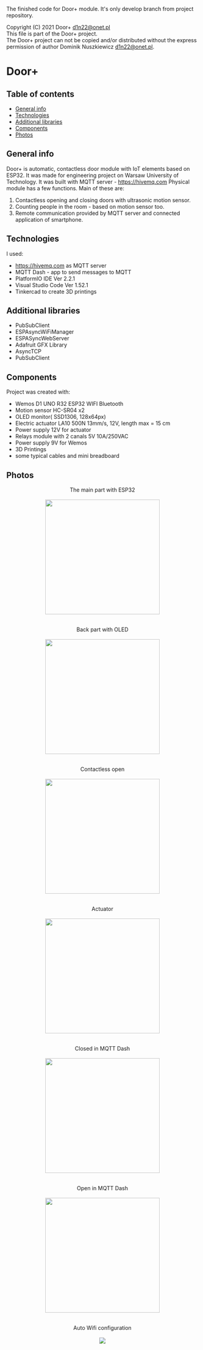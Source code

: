 
The finished code for Door+ module. It's only develop branch from project repository.

Copyright (C) 2021 Door+ <d1n22@onet.pl><br>
This file is part of the Door+ project.<br>
The Door+ project can not be copied and/or distributed without the express<br>
permission of author Dominik Nuszkiewicz <d1n22@onet.pl>.<br>


# Door+

## Table of contents
* [General info](#general-info)
* [Technologies](#technologies)
* [Additional libraries](#libraries)
* [Components](#components)
* [Photos](#photos)


## General info
Door+ is automatic, contactless door module with IoT elements based on ESP32. It was made for engineering project on Warsaw University of Technology. It was built with MQTT server - https://hivemq.com
Physical module has a few functions. Main of these are:

1. Contactless opening and closing doors with ultrasonic motion sensor.
2. Counting people in the room - based on motion sensor too.
3. Remote communication provided by MQTT server and connected application of smartphone.


## Technologies
I used:
* https://hivemq.com as MQTT server
* MQTT Dash - app to send messages to MQTT
* PlatformIO IDE Ver 2.2.1
* Visual Studio Code Ver 1.52.1
* Tinkercad to create 3D printings

## Additional libraries
* PubSubClient 
* ESPAsyncWiFiManager
* ESPASyncWebServer
* Adafruit GFX Library
* AsyncTCP
* PubSubClient



## Components
Project was created with:
* Wemos D1 UNO R32 ESP32 WIFI Bluetooth
* Motion sensor HC-SR04 x2
* OLED monitor( SSD1306, 128x64px)
* Electric actuator LA10 500N 13mm/s, 12V, length max = 15 cm
* Power supply 12V for actuator
* Relays module with 2 canals 5V 10A/250VAC
* Power supply 9V for Wemos
* 3D Printings
* some typical cables and mini breadboard


## Photos


<p align="center">
  The main part with ESP32<br><br>
  <img width="300" src="https://github.com/ninjavaz/door_plus/blob/main/Photos/1.png?raw=true"><br><br>
</p>
  
<p align="center">
  Back part with OLED<br><br>
  <img width="300" src="https://github.com/ninjavaz/door_plus/blob/main/Photos/2.png?raw=true"><br><br>
</p>  
  
<p align="center">
  Contactless open<br><br>
  <img width="300" src="https://github.com/ninjavaz/door_plus/blob/main/Photos/3.png?raw=true"><br><br>
</p>
  
<p align="center">
  Actuator<br><br>
  <img width="300" src="https://github.com/ninjavaz/door_plus/blob/main/Photos/4.png?raw=true"><br><br>
</p>

<p align="center">
  Closed in MQTT Dash<br><br>
  <img width="300" src="https://github.com/ninjavaz/door_plus/blob/main/Photos/telefon2.png?raw=true"><br><br>
</p>
  
<p align="center">
  Open in MQTT Dash<br><br>
  <img width="300" src="https://github.com/ninjavaz/door_plus/blob/main/Photos/telefon_3.png?raw=true"><br><br>
</p>  
  
<p align="center">
  Auto Wifi configuration<br><br>
  <img src="https://github.com/ninjavaz/door_plus/blob/main/Photos/wifi_config.png?raw=true"><br><br>
</p>




